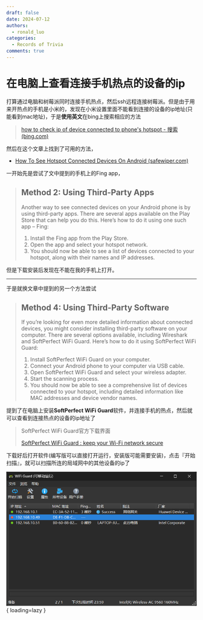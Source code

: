 ```yaml
---
draft: false
date: 2024-07-12
authors:
  - ronald_luo
categories:
  - Records of Trivia
comments: true
---
```


# 在电脑上查看连接手机热点的设备的ip

打算通过电脑和树莓派同时连接手机热点，然后ssh远程连接树莓派。但是由于用来开热点的手机是小米的，发现在小米设置里面不能看到连接的设备的ip地址(只能看到mac地址)，于是**使用英文**在bing上搜索相应的方法

>   [how to check ip of device connected to phone's hotspot - 搜索 (bing.com)](https://www.bing.com/search?pglt=131&q=how+to+check+ip+of+device+connected+to+phone's+hotspot&cvid=c23e69b4653e4faf90530a6d01a41879&gs_lcrp=EgZjaHJvbWUyBggAEEUYOTIGCAEQRRg80gEJMjU1NzlqMGoxqAIIsAIB&FORM=ANNTA1&adppc=EdgeStart&PC=NMTS&mkt=zh-CN)

然后在这个文章上找到了可用的方法，

-   [How To See Hotspot Connected Devices On Android (safewiper.com)](https://www.safewiper.com/blog/how-to-see-hotspot-connected-devices-on-android.html)

<!-- more -->

一开始先是尝试了文中提到的手机上的Fing app，

>   <h2>Method 2: Using Third-Party Apps</h2>
>
>   Another way to see connected devices on your Android phone is by using third-party apps. There are several apps available on the Play Store that can help you do this. Here’s how to do it using one such app – Fing:
>
>   1.   Install the Fing app from the Play Store.
>   2.   Open the app and select your hotspot network.
>   3.   You should now be able to see a list of devices connected to your hotspot, along with their names and IP addresses.

但是下载安装后发现在不能在我的手机上打开。

---

于是就换文章中提到的另一个方法尝试

>   <h2>Method 4: Using Third-Party Software</h2>
>
>   If you’re looking for even more detailed information about connected devices, you might consider installing third-party software on your computer. There are several options available, including Wireshark and SoftPerfect WiFi Guard. Here’s how to do it using SoftPerfect WiFi Guard:
>
>   1.   Install SoftPerfect WiFi Guard on your computer.
>   2.   Connect your Android phone to your computer via USB cable.
>   3.   Open SoftPerfect WiFi Guard and select your wireless adapter.
>   4.   Start the scanning process.
>   5.   You should now be able to see a comprehensive list of devices connected to your hotspot, including detailed information like MAC addresses and device vendor names.

提到了在电脑上安装**SoftPerfect WiFi Guard**软件，并连接手机的热点，然后就可以查看到连接热点的设备的ip地址了

>   SoftPerfect WiFi Guard官方下载界面
>
>   [SoftPerfect WiFi Guard : keep your Wi-Fi network secure](https://www.softperfect.com/products/wifiguard/)

下载好后打开软件(编写版可以直接打开运行，安装版可能需要安装)，点击『开始扫描』，就可以扫描所连的局域网中的其他设备的ip了

![softperfect_wifi_guard](../images/softperfect_wifi_guard.png){ loading=lazy }